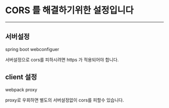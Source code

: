 # CORS 를 해결하기위한 설정입니다

---

## 서버설정
spring boot webconfiguer

서버설정으로 cors를 피하시려면 https 가 적용되어야 합니다.

## client 설정
webpack proxy

proxy로 우회하면 별도의 서버설정없이 cors를 피할수 있습니다.

